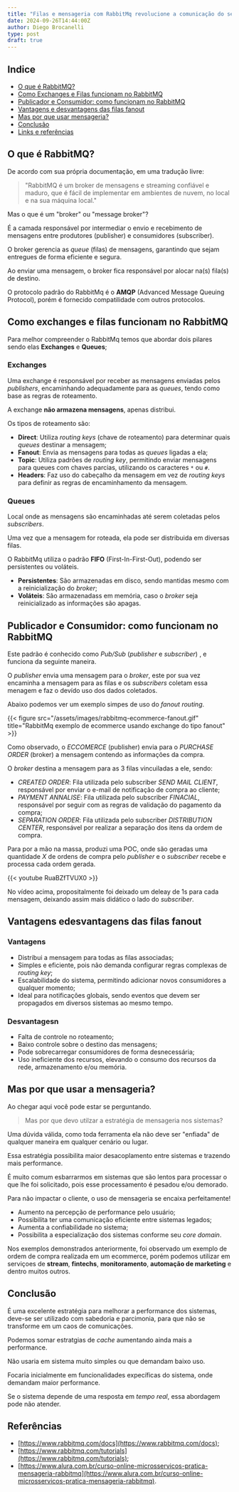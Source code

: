 ```yaml
---
title: "Filas e mensageria com RabbitMq revolucione a comunicação do seu sistema"
date: 2024-09-26T14:44:00Z
author: Diego Brocanelli
type: post
draft: true
---
```


## Indice

- [O que é RabbitMQ?](#o-que-é-rabbitmq)
- [Como Exchanges e Filas funcionam no RabbitMQ](#como-exchanges-e-filas-funcionam-no-rabbitmq)
- [Publicador e Consumidor: como funcionam no RabbitMQ](#publicador-e-consumidor-como-funcionam-no-rabbitmq)
- [Vantagens e desvantagens das filas fanout](#vantagens-e-desvantagens-das-filas-fanout)
- [Mas por que usar mensageria?](#mas-por-que-usar-mensageria)
- [Conclusão](#conclusão)
- [Links e referências](#referências)

## O que é RabbitMQ?

De acordo com sua própria documentação, em uma tradução livre:

> "RabbitMQ é um broker de mensagens e streaming confiável e maduro, que é fácil de implementar em ambientes de nuvem, no local e na sua máquina local."

Mas o que é um "broker" ou "message broker"?

É a camada responsável por intermediar o envio e recebimento de mensagens entre produtores (publisher) e consumidores (subscriber).

O broker gerencia as *queue* (filas) de mensagens, garantindo que sejam entregues de forma eficiente e segura.

Ao enviar uma mensagem, o broker fica responsável por alocar na(s) fila(s) de destino.

O protocolo padrão do RabbitMq é o **AMQP** (Advanced Message Queuing Protocol), porém é fornecido compatilidade com outros protocolos.

## Como exchanges e filas funcionam no RabbitMQ

Para melhor compreender o RabbitMq temos que abordar dois pilares sendo elas **Exchanges** e **Queues**;

### Exchanges

Uma exchange é responsável por receber as mensagens enviadas pelos *publishers*, encaminhando adequadamente para as *queues*, tendo como base as regras de roteamento.

A exchange **não armazena mensagens**, apenas distribui.

Os tipos de roteamento são:

- **Direct**: Utiliza *routing keys* (chave de roteamento) para determinar quais *queues* destinar a mensagem;
- **Fanout**: Envia as mensagens para todas as *queues* ligadas a ela;
- **Topic**: Utiliza padrões de *routing key*, permitindo enviar mensagens para queues com chaves parcias, utilizando os caracteres `*` ou `#`.
- **Headers**: Faz uso do cabeçalho da mensagem em vez de *routing keys* para definir as regras de encaminhamento da mensagem.

### Queues

Local onde as mensagens são encaminhadas até serem coletadas pelos *subscribers*.

Uma vez que a mensagem for roteada, ela pode ser distribuida em diversas filas.

O RabbitMq utiliza o padrão **FIFO** (First-In-First-Out), podendo ser persistentes ou voláteis.

- **Persistentes**: São armazenadas em disco, sendo mantidas mesmo com a reinicialização do *broker*;
- **Voláteis**: São armazenadass em memória, caso o *broker* seja reinicializado as informações são apagas.

## Publicador e Consumidor: como funcionam no RabbitMQ

Este padrão é conhecido como *Pub/Sub* (*publisher* e *subscriber*) , e funciona da seguinte maneira.

O *publisher* envia uma mensagem para o *broker*, este por sua vez encaminha a mensagem para as filas e os *subscribers* coletam essa menagem e faz o devído uso dos dados coletados.

Abaixo podemos ver um exemplo simpes de uso do *fanout routing*.

{{< figure src="/assets/images/rabbitmq-ecommerce-fanout.gif" title="RabbitMq exemplo de ecommerce usando exchange do tipo fanout" >}}

Como observado, o *ECCOMERCE* (publisher) envia para o *PURCHASE ORDER* (broker) a mensagem contendo as informações da compra.

O *broker* destina a mensagem para as 3 filas vincuiladas a ele, sendo:

- *CREATED ORDER*: Fila utilizada pelo subscriber *SEND MAIL CLIENT*, responsável por enviar o e-mail de notificação de compra ao cliente;
- *PAYMENT ANNALISE*: Fila utilizada pelo subscriber *FINACIAL*, responsável por seguir com as regras de validação do pagamento da compra;
- *SEPARATION ORDER*: Fila utilizada pelo subscriber *DISTRIBUTION CENTER*, responsável por realizar a separação dos itens da ordem de compra.

Para por a mão na massa, produzi uma POC, onde são geradas uma quantidade *X* de ordens de compra pelo *publisher* e o *subscriber* recebe e processa cada ordem gerada.

{{< youtube RuaBZfTVUX0 >}}

No vídeo acima, propositalmente foi deixado um deleay de 1s para cada mensagem, deixando assim mais didático o lado do *subscriber*.

## Vantagens edesvantagens das filas fanout

### Vantagens

- Distribui a mensagem para todas as filas associadas;
- Simples e eficiente, pois não demanda configurar regras complexas de *routing key*;
- Escalabilidade do sistema, permitindo adicionar novos consumidores a qualquer momento;
- Ideal para notificações globais, sendo eventos que devem ser propagados em diversos sistemas ao mesmo tempo.

### Desvantagesn

- Falta de controle no roteamento;
- Baixo controle sobre o destino das mensagens;
- Pode sobrecarregar consumidores de forma desnecessária;
- Uso ineficiente dos recursos, elevando o consumo dos recursos da rede, armazenamento e/ou memória.

## Mas por que usar a mensageria?

Ao chegar aqui você pode estar se perguntando.

> Mas por que devo utilzar a estratégia de mensageria nos sistemas?

Uma dúvida válida, como toda ferramenta ela não deve ser "enfiada" de qualquer maneira em qualquer cenário ou lugar.

Essa estratégia possibilita maior desacoplamento entre sistemas e trazendo mais performance.

É muito comum esbarrarmos em sistemas que são lentos para processar o que lhe foi solicitado, pois esse processamento é pesadou e/ou demorado. 

Para não impactar o cliente, o uso de mensageria se encaixa perfeitamente!

- Aumento na percepção de performance pelo usuário;
- Possibilita ter uma comunicação eficiente entre sistemas legados;
- Aumenta a confiabilidade no sistema;
- Possibilita a especialização dos sistemas conforme seu *core domain*.

Nos exemplos demonstrados anteriormente, foi observado um exemplo de ordem de compra realizada em um ecommerce, porém podemos utilizar em serviçoes de **stream**, **fintechs**, **monitoramento**, **automação de marketing** e dentro muitos outros.

## Conclusão

É uma excelente estratégia para melhorar a performance dos sistemas, deve-se ser utilizado com sabedoria e parcimonia, para que não se transforme em um caos de comunicações.

Podemos somar estratgias de *cache* aumentando ainda mais a performance.

Não usaria em sistema muito simples ou que demandam baixo uso.

Focaria inicialmente em funcionalidades expecíficas do sistema, onde demandam maior performance.

Se o sistema depende de uma resposta em *tempo real*, essa abordagem pode não atender.

## Referências

- [https://www.rabbitmq.com/docs](https://www.rabbitmq.com/docs);
- [https://www.rabbitmq.com/tutorials](https://www.rabbitmq.com/tutorials);
- [https://www.alura.com.br/curso-online-microsservicos-pratica-mensageria-rabbitmq](https://www.alura.com.br/curso-online-microsservicos-pratica-mensageria-rabbitmq).
